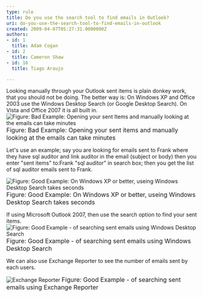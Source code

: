 ```yaml
---
type: rule
title: Do you use the search tool to find emails in Outlook?
uri: do-you-use-the-search-tool-to-find-emails-in-outlook
created: 2009-04-07T05:27:31.0000000Z
authors:
- id: 1
  title: Adam Cogan
- id: 2
  title: Cameron Shaw
- id: 16
  title: Tiago Araujo

---
```


 Looking manually through your Outlook sent items is plain donkey work, that you should not be doing. The better way is: On Windows XP and Office 2003 use the Windows Desktop Search (or Google Desktop Search). On Vista and Office 2007 it is all built in.<br> 
![Figure&#58; Bad Example&#58; Opening your sent Items and manually looking at the emails can take minutes ](/Communication/RulesToBetterEmail/PublishingImages/SearchingManually_small.jpg)
<font size="+0" class="ms-rteCustom-FigureBad">Figure&#58; Bad Example&#58; Opening your sent items and manually looking at the emails can take minutes </font>

Let's use an example; say you are looking for emails sent to Frank where they have sql auditor and link auditor in the email (subject or body) then you enter "sent items" to:Frank "sql auditor" in search box; then you get the list of sql auditor emails sent to Frank.

![Figure&#58; Good Example&#58; On Windows XP or better, useing Windows Desktop Search takes seconds](/Communication/RulesToBetterEmail/PublishingImages/SearchingSentEmails_small.jpg)
<font size="+0" class="ms-rteCustom-FigureGood">Figure&#58; Good Example&#58; On Windows XP or better,&#160;useing Windows Desktop Search takes seconds</font>

If using Microsoft Outlook 2007, then use the search option to find your sent items. 
![Figure&#58; Good Example - of searching sent emails using Windows Desktop Search](/Communication/RulesToBetterEmail/PublishingImages/WindowsOutlook2007Searching_small.jpg)
<font size="+0" class="ms-rteCustom-FigureGood">Figure&#58; Good Example - of searching sent emails using Windows Desktop Search</font>

We can also use Exchange Reporter to see the number of emails sent by each users.

![Exchange Reporter](/Communication/RulesToBetterEmail/PublishingImages/ExchangeReporter_small.jpg)
<font size="+0" class="ms-rteCustom-FigureGood">Figure&#58; Good Example - of searching sent emails using Exchange Reporter</font>

